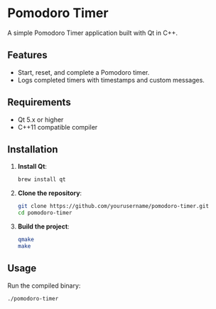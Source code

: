 # Pomodoro Timer

A simple Pomodoro Timer application built with Qt in C++.

## Features

- Start, reset, and complete a Pomodoro timer.
- Logs completed timers with timestamps and custom messages.

## Requirements

- Qt 5.x or higher
- C++11 compatible compiler

## Installation

1. **Install Qt**:
    ```sh
    brew install qt
    ```

2. **Clone the repository**:
    ```sh
    git clone https://github.com/yourusername/pomodoro-timer.git
    cd pomodoro-timer
    ```

3. **Build the project**:
    ```sh
    qmake
    make
    ```

## Usage

Run the compiled binary:
```sh
./pomodoro-timer